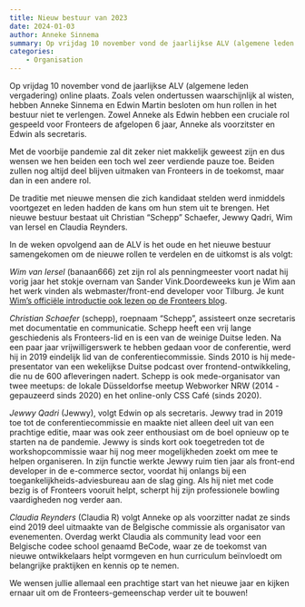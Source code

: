 ```yaml
---
title: Nieuw bestuur van 2023
date: 2024-01-03
author: Anneke Sinnema
summary: Op vrijdag 10 november vond de jaarlijkse ALV (algemene leden vergadering) online plaats. Zoals velen ondertussen waarschijnlijk al wisten, hebben Anneke Sinnema en Edwin Martin besloten om hun rollen in het bestuur niet te verlengen. Zowel Anneke als Edwin hebben een cruciale rol gespeeld voor Fronteers de afgelopen 6 jaar, Anneke als voorzitster en Edwin als secretaris.
categories:
    - Organisation
---
```


Op vrijdag 10 november vond de jaarlijkse ALV (algemene leden vergadering) online plaats. Zoals velen ondertussen waarschijnlijk al wisten, hebben Anneke Sinnema en Edwin Martin besloten om hun rollen in het bestuur niet te verlengen.
Zowel Anneke als Edwin hebben een cruciale rol gespeeld voor Fronteers de afgelopen 6 jaar, Anneke als voorzitster en Edwin als secretaris.

Met de voorbije pandemie zal dit zeker niet makkelijk geweest zijn en dus wensen we hen beiden een toch wel zeer verdiende pauze toe. Beiden zullen nog altijd deel blijven uitmaken van Fronteers in de toekomst, maar dan in een andere rol.

De traditie met nieuwe mensen die zich kandidaat stelden werd inmiddels voortgezet en leden hadden de kans om hun stem uit te brengen. Het nieuwe bestuur bestaat uit Christian “Schepp” Schaefer, Jewwy Qadri, Wim van Iersel en Claudia Reynders.

In de weken opvolgend aan de ALV is het oude en het nieuwe bestuur samengekomen om de nieuwe rollen te verdelen en de uitkomst is als volgt:

_Wim van Iersel_ (banaan666) zet zijn rol als penningmeester voort nadat hij vorig jaar het stokje overnam van Sander Vink.Doordeweeks kun je Wim aan het werk vinden als webmaster/front-end developer voor Tilburg. Je kunt [Wim’s officiële introductie ook lezen op de Fronteers blog](/nl/blog/2022/11/nieuw-bestuurslid-wim-van-iersel).

_Christian Schaefer_ (schepp), roepnaam “Schepp”, assisteert onze secretaris met documentatie en communicatie. Schepp heeft een vrij lange geschiedenis als Fronteers-lid en is een van de weinige Duitse leden. Na een paar jaar vrijwilligerswerk te hebben gedaan voor de conferentie, werd hij in 2019 eindelijk lid van de conferentiecommissie. Sinds 2010 is hij mede-presentator van een wekelijkse Duitse podcast over frontend-ontwikkeling, die nu de 600 afleveringen nadert. Schepp is ook mede-organisator van twee meetups: de lokale Düsseldorfse meetup Webworker NRW (2014 - gepauzeerd sinds 2020) en het online-only CSS Café (sinds 2020).

_Jewwy Qadri_ (Jewwy), volgt Edwin op als secretaris. Jewwy trad in 2019 toe tot de conferentiecommissie en maakte niet alleen deel uit van een prachtige editie, maar was ook zeer enthousiast om de boel opnieuw op te starten na de pandemie. Jewwy is sinds kort ook toegetreden tot de workshopcommissie waar hij nog meer mogelijkheden zoekt om mee te helpen organiseren. In zijn functie werkte Jewwy ruim tien jaar als front-end developer in de e-commerce sector, voordat hij onlangs bij een toegankelijkheids-adviesbureau aan de slag ging. Als hij niet met code bezig is of Fronteers vooruit helpt, scherpt hij zijn professionele bowling vaardigheden nog verder aan.

_Claudia Reynders_ (Claudia R) volgt Anneke op als voorzitter nadat ze sinds eind 2019 deel uitmaakte van de Belgische commissie als organisator van evenementen. Overdag werkt Claudia als community lead voor een Belgische codee school genaamd BeCode, waar ze de toekomst van nieuwe ontwikkelaars helpt vormgeven en hun curriculum beïnvloedt om belangrijke praktijken en kennis op te nemen.

We wensen jullie allemaal een prachtige start van het nieuwe jaar en kijken ernaar uit om de Fronteers-gemeenschap verder uit te bouwen!
